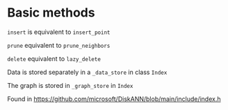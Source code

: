 # Basic methods

`insert` is equivalent to `insert_point` 

`prune` equivalent to `prune_neighbors`

`delete` equivalent to `lazy_delete`

Data is stored separately in a `_data_store` in class `Index`

The graph is stored in `_graph_store` in `Index`


Found in https://github.com/microsoft/DiskANN/blob/main/include/index.h